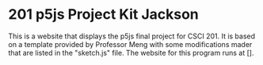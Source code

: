 # 201 p5js Project Kit Jackson

This is a website that displays the p5js final project for CSCI 201. It is based on a template provided by Professor Meng with some modifications mader that are listed in the "sketch.js" file. The website for this program runs at [].
